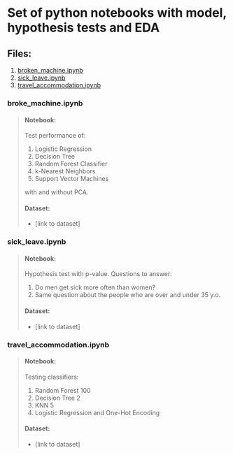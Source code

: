 # Set of python notebooks with model, hypothesis tests and EDA

## Files:
1. [broken_machine.ipynb](#broken_machine.ipynb)
2. [sick_leave.ipynb](#sick_leave.ipynb)
3. [travel_accommodation.ipynb](#travel_accommodation.ipynb)


### broke_machine.ipynb

> #### Notebook:
> Test performance of:
> 1. Logistic Regression
> 2. Decision Tree
> 3. Random Forest Classifier
> 4. k-Nearest Neighbors
> 5. Support Vector Machines
> 
> with and without PCA.
> 
> #### Dataset:
> * [link to dataset]

### sick_leave.ipynb

> #### Notebook:
> Hypothesis test with p-value.
> Questions to answer:
> 1. Do men get sick more often than women?
> 2. Same question about the people who are over and under 35 y.o.
> 
> #### Dataset:
> * [link to dataset]

### travel_accommodation.ipynb

> #### Notebook:
> Testing classifiers:
> 1. Random Forest 100
> 2. Decision Tree 2
> 3. KNN 5
> 4. Logistic Regression
> and One-Hot Encoding
> 
> #### Dataset:
> * [link to dataset]
